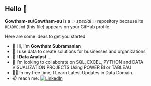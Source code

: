 ## Hello 👋


**Gowtham-su/Gowtham-su** is a ✨ _special_ ✨ repository because its `README.md` (this file) appears on your GitHub profile.

Here are some ideas to get you started:

- 🔭 Hi, I'm **Gowtham Subramanian**
- 👀 I use data to create solutions for businesses and organizations
- 🌱 I **Data Analyst** ...
- 🤝 I’m looking to collaborate on SQL, EXCEL, PYTHON and DATA VISUALIZATION PROJECTS Using POWER BI or TABLEAU
- 👩‍💻 In my free time, I Learn Latest Updates in Data Domain.
- 📫 reach me: [![LinkedIn](https://img.shields.io/badge/LinkedIn-0077B5?style=for-the-badge&logo=linkedin&logoColor=white)](https://linkedin.com/in/gowtham-su)






